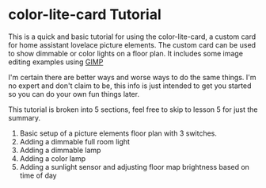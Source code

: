 # color-lite-card Tutorial

This is a quick and basic tutorial for using the color-lite-card, a custom card for home assistant lovelace picture elements.  The custom card can be used to show dimmable or color lights on a floor plan.  It includes some image editing examples using [GIMP](http://www.gimp.org/)

I'm certain there are better ways and worse ways to do the same things.  I'm no expert and don't claim to be, this info is just intended to get you started so you can do your own fun things later.

This tutorial is broken into 5 sections, feel free to skip to lesson 5 for just the summary.
 
1. Basic setup of a picture elements floor plan with 3 switches.
2. Adding a dimmable full room light
3. Adding a dimmable lamp
4. Adding a color lamp
5. Adding a sunlight sensor and adjusting floor map brightness based on time of day 


